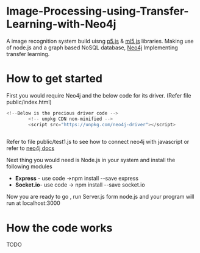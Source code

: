 # Image-Processing-using-Transfer-Learning-with-Neo4j
A image recognition system build uisng [p5.js](https://p5js.org) & [ml5.js](https://ml5js.org) libraries. Making use of node.js and a graph based NoSQL database, [Neo4j](https://neo4j.com)
Implementing transfer learning.

# How to get started
First you would require Neo4j and the below code for its driver. (Refer file public/index.html)
```Javascript
<!--Below is the precious driver code -->
		<!-- unpkg CDN non-minified -->
		<script src="https://unpkg.com/neo4j-driver"></script>
		
```

Refer to file public/test1.js to see how to connect neo4j with javascript or refer to [neo4j docs](https://neo4j.com/docs/)


Next thing you would need is Node.js in your system and install the following modules
<ul>
  <li><b>Express</b> - use code ->npm install --save express </li>
  <li><b>Socket.io</b>- use code -> npm install --save socket.io </li>
</ul>

Now you are ready to go , run Server.js form node.js and your program will run at localhost:3000

# How the code works

TODO

